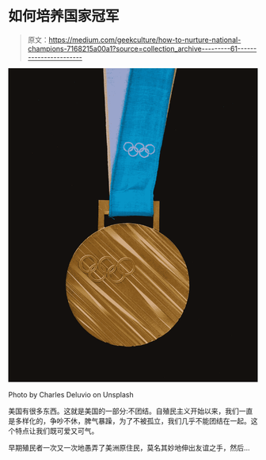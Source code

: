 # 如何培养国家冠军

> 原文：<https://medium.com/geekculture/how-to-nurture-national-champions-7168215a00a1?source=collection_archive---------61----------------------->

![](img/77d31f7a036e2ed5641e69c5e266b9b1.png)

Photo by Charles Deluvio on Unsplash

美国有很多东西。这就是美国的一部分:不团结。自殖民主义开始以来，我们一直是多样化的，争吵不休，脾气暴躁，为了不被孤立，我们几乎不能团结在一起。这个特点让我们既可爱又可气。

早期殖民者一次又一次地愚弄了美洲原住民，莫名其妙地伸出友谊之手，然后…